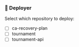 ### 🦑 Deployer

Select which repository to deploy:

- [ ] ca-recovery-plan
- [ ] tournament
- [ ] tournament-api
